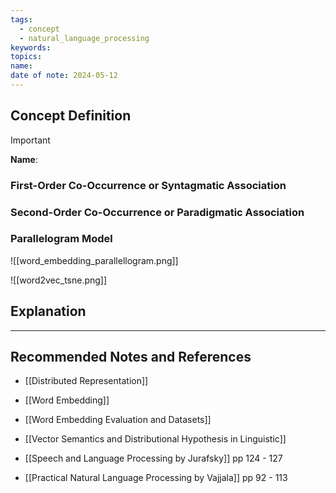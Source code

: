 ```yaml
---
tags:
  - concept
  - natural_language_processing
keywords: 
topics: 
name: 
date of note: 2024-05-12
---
```


## Concept Definition

>[!important]
>**Name**: 



### First-Order Co-Occurrence or Syntagmatic Association




### Second-Order Co-Occurrence or Paradigmatic Association




### Parallelogram Model


![[word_embedding_parallellogram.png]]

![[word2vec_tsne.png]]



## Explanation





-----------
##  Recommended Notes and References

- [[Distributed Representation]]
- [[Word Embedding]]
- [[Word Embedding Evaluation and Datasets]]
- [[Vector Semantics and Distributional Hypothesis in Linguistic]]

- [[Speech and Language Processing by Jurafsky]] pp 124 - 127
- [[Practical Natural Language Processing by Vajjala]] pp 92 - 113